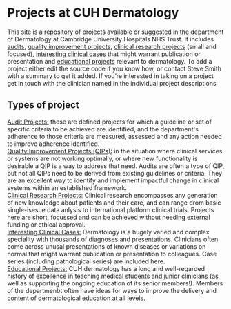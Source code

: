 # Projects at CUH Dermatology


This site is a repository of projects available or suggested in the department of Dermatology at Cambridge University Hospitals NHS Trust. It includes [audits](/audit.md/), [quality improvement projects](/QIP.md/), [clinical research projects](/Clinical_Projects.md/) (small and focused), [interesting clinical cases](/case_reports.md/) that might warrant publication or presentation and [educational projects](/meded.md/) relevant to dermatology. To add a project either edit the source code if you know how, or contact Steve Smith with a summary to get it added. If you’re interested in taking on a project get in touch with the clinician named in the individual project descriptions

## Types of project

[Audit Projects:](/audit.md/) these are defined projects for which a guideline or set of specific criteria to be achieved are identified, and the department's adherence to those criteria are measured, assessed and any action needed to improve adherence identified. <br>
[Quality Improvement Projects (QIPs):](/QIP.md/) in the situation where clinical services or systems are not working optimally, or where new functionality is desirable a QIP is a way to address that need. Audits are often a type of QIP, but not all QIPs need to be derived from existing guidelines or criteria. They are an excellent way to identify and implement impactful change in clinical systems within an established framework. <br>
[Clinical Research Projects:](/Clinical_Projects.md/) Clinical research encompasses any generation of new knowledge about patients and their care, and can range drom basic single-isesue data anlysis to international platform clinical trials. Projects here are short, focussed and can be achieved without needing external funding or ethical approval. <br>
[Interesting Clinical Cases:](/case_reports.md/) Dermatology is a hugely varied and complex speciality with thousands of diagnoses and presentations. Clinicians often come across unusal presentations of known diseases or variations on normal that might warrant publication or presentation to colleagues. Case series (including pathological series) are included here. <br>
[Educational Projects:](/meded.md/) CUH dermatology has a long and well-regarded history of excellence in teaching medical students and junior clinicians (as well as supporting the ongoing education of its senior members!). Members of the departmenbt often have ideas for ways to improve the delivery and content of dermatological education at all levels.
